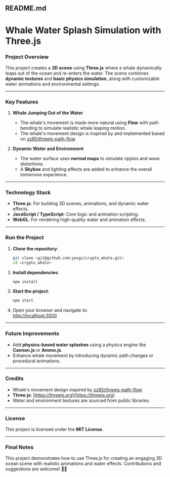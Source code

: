 ## **README.md**

# **Whale Water Splash Simulation with Three.js**

### **Project Overview**  
This project creates a **3D scene** using **Three.js** where a whale dynamically leaps out of the ocean and re-enters the water. The scene combines **dynamic textures** and **basic physics simulation**, along with customizable water animations and environmental settings.

---

### **Key Features**

1. **Whale Jumping Out of the Water**  
   - The whale's movement is made more natural using **Flow** with path bending to simulate realistic whale leaping motion.  
   - The whale's movement design is inspired by and implemented based on [zz85/threejs-path-flow](https://github.com/zz85/threejs-path-flow).

2. **Dynamic Water and Environment**  
   - The water surface uses **normal maps** to simulate ripples and wave distortions.  
   - A **Skybox** and lighting effects are added to enhance the overall immersive experience.

---

### **Technology Stack**

- **Three.js**: For building 3D scenes, animations, and dynamic water effects.  
- **JavaScript / TypeScript**: Core logic and animation scripting.  
- **WebGL**: For rendering high-quality water and animation effects.

---

### **Run the Project**

1. **Clone the repository**:  
   ```bash
   git clone <git@github.com:yosgi/crypto_whale.git>
   cd <crypto_whale>
   ```

2. **Install dependencies**:  
   ```bash
   npm install
   ```

3. **Start the project**:  
   ```bash
   npm start
   ```

4. Open your browser and navigate to:  
   [http://localhost:3000](http://localhost:3000)

---

### **Future Improvements**

- Add **physics-based water splashes** using a physics engine like **Cannon.js** or **Ammo.js**.  
- Enhance whale movement by introducing dynamic path changes or procedural animations.

---

### **Credits**

- Whale's movement design inspired by [zz85/threejs-path-flow](https://github.com/zz85/threejs-path-flow).  
- **Three.js**: [https://threejs.org](https://threejs.org)  
- Water and environment textures are sourced from public libraries.

---

### **License**

This project is licensed under the **MIT License**.

---

### **Final Notes**

This project demonstrates how to use Three.js for creating an engaging 3D ocean scene with realistic animations and water effects. Contributions and suggestions are welcome! 🌊🐋

